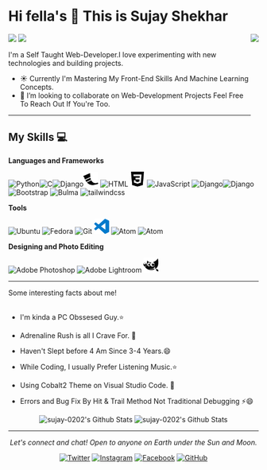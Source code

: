 
<h1>Hi fella's 👋 This is Sujay Shekhar</h1>

![](https://img.shields.io/badge/Python-Developer-red) ![](https://visitor-badge.glitch.me/badge?page_id=sujay-0202)
<img align='right' src="https://github.com/sujay-0202/sujay-0202/blob/master/readmePIC.png" height="200">


I'm a Self Taught Web-Developer.I love experimenting with new technologies and building  projects.

- ☀️ Currently I'm Mastering My Front-End Skills And Machine Learning Concepts.
- 👯 I’m looking to collaborate on Web-Development Projects Feel Free To Reach Out If You're Too.

<hr>

## My Skills :computer:

 **Languages and Frameworks**

<img alt="Python" width="30px" src="https://raw.githubusercontent.com/simple-icons/simple-icons/develop/icons/python.svg"/><img alt="C" width="30px" src="https://raw.githubusercontent.com/simple-icons/simple-icons/develop/icons/c.svg"/><img alt="Django" width="30px" src="https://github.com/simple-icons/simple-icons/blob/develop/icons/django.svg"/><img alt="Flask" width="30px" src="https://github.com/simple-icons/simple-icons/blob/develop/icons/flask.svg"/> <img alt="HTML" width="30px" src="https://raw.githubusercontent.com/simple-icons/simple-icons/develop/icons/html5.svg"/> <img alt="CSS" width="30px" src="https://raw.githubusercontent.com/simple-icons/simple-icons/develop/icons/css3.svg"/> <img alt="JavaScript" width="30px" src="https://raw.githubusercontent.com/simple-icons/simple-icons/develop/icons/javascript.svg"/> <img alt="Django" width="30px" src="https://github.com/simple-icons/simple-icons/blob/develop/icons/jquery.svg"/><img alt="Django" width="30px" src="https://github.com/simple-icons/simple-icons/blob/develop/icons/react.svg"/> <img alt="Bootstrap" width="30px" src="https://raw.githubusercontent.com/simple-icons/simple-icons/develop/icons/bootstrap.svg"/> <img alt="Bulma" width="30px" src="https://raw.githubusercontent.com/simple-icons/simple-icons/develop/icons/bulma.svg"/> <img alt="tailwindcss" width="30px" src="https://raw.githubusercontent.com/simple-icons/simple-icons/develop/icons/tailwindcss.svg"/>

 **Tools**
 
 <img alt="Ubuntu" width="30px" src="https://raw.githubusercontent.com/simple-icons/simple-icons/develop/icons/ubuntu.svg"/> <img alt="Fedora" width="30px" src="https://raw.githubusercontent.com/simple-icons/simple-icons/develop/icons/linux.svg"/> <img alt="Git" width="30px" src="https://raw.githubusercontent.com/simple-icons/simple-icons/develop/icons/git.svg"/> <img alt="VSCode" width="30px" src="https://raw.githubusercontent.com/simple-icons/simple-icons/develop/icons/visualstudiocode.svg"/> <img alt="Atom" width="30px" src="https://raw.githubusercontent.com/simple-icons/simple-icons/develop/icons/sublimetext.svg"/> <img alt="Atom" width="30px" src="https://raw.githubusercontent.com/simple-icons/simple-icons/develop/icons/atom.svg"/>


**Designing and Photo Editing**
 
<img alt="Adobe Photoshop" width="30px" src="https://raw.githubusercontent.com/simple-icons/simple-icons/develop/icons/adobephotoshop.svg"/> <img alt="Adobe Lightroom" width="30px" src="https://raw.githubusercontent.com/simple-icons/simple-icons/develop/icons/adobelightroomcc.svg"/> <img alt="Gimp" width="30px" src="https://raw.githubusercontent.com/simple-icons/simple-icons/develop/icons/gimp.svg"/>

<hr>

  <summary>Some interesting facts about me!</summary>
  <br>
  
  - I'm kinda a PC Obssesed Guy.⭐️
  
  - Adrenaline Rush is all I Crave For. 🔭
  
  - Haven't Slept before 4 Am Since 3-4 Years.😄
  
  - While Coding, I usually Prefer Listening Music.⭐️
  
  - Using Cobalt2 Theme on Visual Studio Code. 🤔
  
  - Errors and Bug Fix By Hit & Trail Method Not Traditional Debugging ⚡😄
  
  
  
  

  
<div align='center'>
<img alt="sujay-0202's Github Stats" src="https://github-readme-stats.vercel.app/api/top-langs/?username=sujay-0202&layout=compact" />

<img  alt="sujay-0202's Github Stats" src="https://github-readme-stats.vercel.app/api?username=sujay-0202&show_icons=true&hide_border=true&theme=radical" />
</div>
<hr>
<div>
<p align="center">
  <i>Let's connect and chat! Open to anyone on Earth under the Sun and Moon.</i>
<p align='center'>
    <a href="https://twitter.com/_sujayshekhar?s=09"><img src='https://github.com/sujay-0202/sujay-0202/blob/master/twitter.png' alt='Twitter'></a>
    <a href="https://www.instagram.com/_sujaysinha" alt="Instagram"><img src='https://github.com/sujay-0202/sujay-0202/blob/master/insta.png' alt='Instagram'></a>
    <a href="https://www.facebook.com/sujay.sinha.146/" alt="Facebook"><img src='https://github.com/sujay-0202/sujay-0202/blob/master/facebook.png' alt='Facebook'></a>
    <a href="https://github.com/sujay-0202" alt="GitHub"><img src='https://github.com/sujay-0202/sujay-0202/blob/master/github.png' alt='GitHub'></a>
</p>
</p>
</div>

<!--
**sujay-0202/sujay-0202** is a ✨ _special_ ✨ repository because its `README.md` (this file) appears on your GitHub profile.

Here are some ideas to get you started:

- 🔭 I’m currently working on ...
- 🌱 I’m currently learning ...
- 👯 I’m looking to collaborate on ...
- 🤔 I’m looking for help with ...
- 💬 Ask me about ...
- 📫 How to reach me: ...
- 😄 Pronouns: ...
- ⚡ Fun fact: ...
-->
